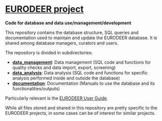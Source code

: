 # [EURODEER project](www.eurodeer.org)
**Code for database and data use/management/development**

This repository contains the database structure, SQL queries and documentation used to maintain and update the EURODEER database. It is shared among database managers, curators and users.

The repository is divided in subdirectories: 
* **[data_management](https://github.com/eurodeer/eurodeer_db/tree/master/data_management)**: Data management (SQL code and functions for quality checks and data import, export, screening)
* **[data_analysis](https://github.com/eurodeer/eurodeer_db/tree/master/data_analysis)**: Data analysis (SQL code and functions for specific analysis performed inside and outside the database)
* **[documentation](https://github.com/eurodeer/eurodeer_db/tree/master/documentation)**: Documentation (Manuals to use the database and its functionalities/outputs)

Particularly relevant is the [EURODEER User Guide](https://github.com/eurodeer/eurodeer_db/blob/master/documentation/eurodeer_user_guide.md).

While all files stored and shared in this repository are pretty specific to the EURODEER projects, in some cases can be of interest for similar projects.
